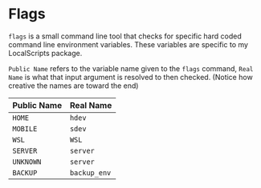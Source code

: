 # Flags

`flags` is a small command line tool that checks for specific hard coded command line environment variables. These variables are specific to my LocalScripts package.

`Public Name` refers to the variable name given to the `flags` command, `Real Name` is what that input argument is resolved to then checked. (Notice how creative the names are toward the end)

| Public Name | Real Name    |
| ----------- | ------------ |
| `HOME`      | `hdev`       |
| `MOBILE`    | `sdev`       |
| `WSL`       | `WSL`        |
| `SERVER`    | `server`     |
| `UNKNOWN`   | `server`     |
| `BACKUP`    | `backup_env` |